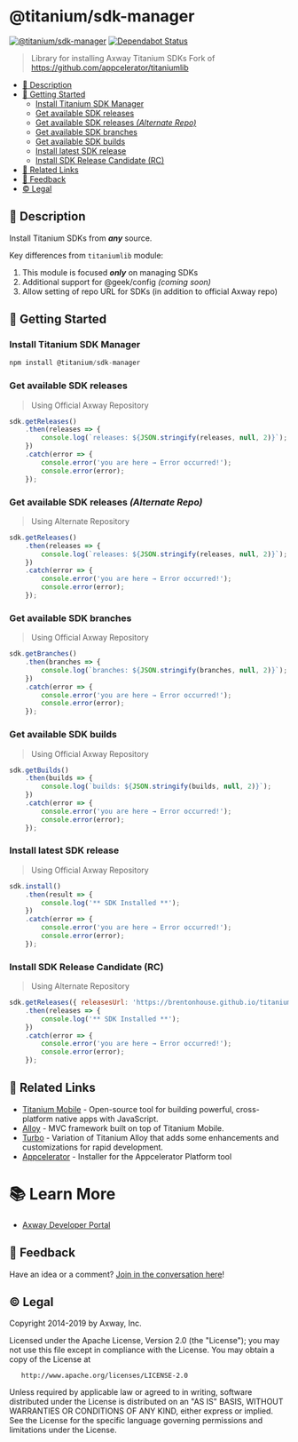 # @titanium/sdk-manager

[![@titanium/sdk-manager](https://img.shields.io/npm/v/@titanium/sdk-manager.png)](https://www.npmjs.com/package/@titanium/sdk-manager)
[![Dependabot Status](https://api.dependabot.com/badges/status?host=github&repo=brentonhouse/titanium-sdk-manager)](https://dependabot.com)

> Library for installing Axway Titanium SDKs
> Fork of https://github.com/appcelerator/titaniumlib


* [📝 Description](#-description)
* [🚀 Getting Started](#-getting-started)
	* [Install Titanium SDK Manager](#install-titanium-sdk-manager)
	* [Get available SDK releases](#get-available-sdk-releases)
	* [Get available SDK releases _(Alternate Repo)_](#get-available-sdk-releases-_alternate-repo_)
	* [Get available SDK branches](#get-available-sdk-branches)
	* [Get available SDK builds](#get-available-sdk-builds)
	* [Install latest SDK release](#install-latest-sdk-release)
	* [Install SDK Release Candidate (RC)](#install-sdk-release-candidate-rc)
* [🔗 Related Links](#-related-links)
* [📣 Feedback](#-feedback)
* [©️ Legal](#️-legal)

## 📝 Description

Install Titanium SDKs from _**any**_ source.

Key differences from `titaniumlib` module:

1. This module is focused _**only**_ on managing SDKs
2. Additional support for @geek/config  _(coming soon)_
3. Allow setting of repo URL for SDKs (in addition to official Axway repo) 

## 🚀 Getting Started

### Install Titanium SDK Manager

```JavaScript
npm install @titanium/sdk-manager
```

### Get available SDK releases

> Using Official Axway Repository

```JavaScript
sdk.getReleases()
	.then(releases => {
		console.log(`releases: ${JSON.stringify(releases, null, 2)}`);
	})
	.catch(error => {
		console.error('you are here → Error occurred!');
		console.error(error);
	});
```

### Get available SDK releases _(Alternate Repo)_

> Using Alternate Repository

```JavaScript
sdk.getReleases()
	.then(releases => {
		console.log(`releases: ${JSON.stringify(releases, null, 2)}`);
	})
	.catch(error => {
		console.error('you are here → Error occurred!');
		console.error(error);
	});
```

### Get available SDK branches

> Using Official Axway Repository

```JavaScript
sdk.getBranches()
	.then(branches => {
		console.log(`branches: ${JSON.stringify(branches, null, 2)}`);
	})
	.catch(error => {
		console.error('you are here → Error occurred!');
		console.error(error);
	});
```

### Get available SDK builds

> Using Official Axway Repository

```JavaScript
sdk.getBuilds()
	.then(builds => {
		console.log(`builds: ${JSON.stringify(builds, null, 2)}`);
	})
	.catch(error => {
		console.error('you are here → Error occurred!');
		console.error(error);
	});
```

### Install latest SDK release 

> Using Official Axway Repository

```JavaScript
sdk.install()
	.then(result => {
		console.log('** SDK Installed **');
	})
	.catch(error => {
		console.error('you are here → Error occurred!');
		console.error(error);
	});
```

### Install SDK Release Candidate (RC)

> Using Alternate Repository

```JavaScript
sdk.getReleases({ releasesUrl: 'https://brentonhouse.github.io/titanium-sdk-repo/releases.json'  })
	.then(releases => {
		console.log('** SDK Installed **');
	})
	.catch(error => {
		console.error('you are here → Error occurred!');
		console.error(error);
	});
```




## 🔗 Related Links

- [Titanium Mobile](https://www.npmjs.com/package/titanium) - Open-source tool for building powerful, cross-platform native apps with JavaScript.
- [Alloy](https://www.npmjs.com/package/alloy) - MVC framework built on top of Titanium Mobile.
- [Turbo](https://www.npmjs.com/package/@titanium/turbo) - Variation of Titanium Alloy that adds some enhancements and customizations for rapid development.
- [Appcelerator](https://www.npmjs.com/package/appcelerator) - Installer for the Appcelerator Platform tool

# 📚 Learn More

- [Axway Developer Portal](https://developer.axway.com)

## 📣 Feedback

Have an idea or a comment?  [Join in the conversation here](https://github.com/brentonhouse/titanium-sdk/issues)! 

## ©️ Legal


Copyright 2014-2019 by Axway, Inc.

   Licensed under the Apache License, Version 2.0 (the "License");
   you may not use this file except in compliance with the License.
   You may obtain a copy of the License at

       http://www.apache.org/licenses/LICENSE-2.0

   Unless required by applicable law or agreed to in writing, software
   distributed under the License is distributed on an "AS IS" BASIS,
   WITHOUT WARRANTIES OR CONDITIONS OF ANY KIND, either express or implied.
   See the License for the specific language governing permissions and
   limitations under the License.